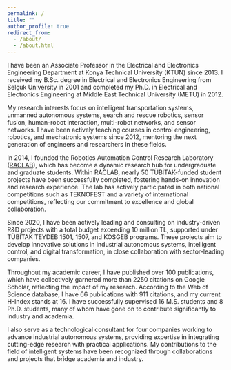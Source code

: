 ```yaml
---
permalink: /
title: ""
author_profile: true
redirect_from: 
  - /about/
  - /about.html
---
```



I have been an Associate Professor in the Electrical and Electronics Engineering Department at Konya Technical University (KTUN) since 2013. I received my B.Sc. degree in Electrical and Electronics Engineering from Selçuk University in 2001 and completed my Ph.D. in Electrical and Electronics Engineering at Middle East Technical University (METU) in 2012.

My research interests focus on intelligent transportation systems, unmanned autonomous systems, search and rescue robotics, sensor fusion, human-robot interaction, multi-robot networks, and sensor networks. I have been actively teaching courses in control engineering, robotics, and mechatronic systems since 2012, mentoring the next generation of engineers and researchers in these fields.

In 2014, I founded the Robotics Automation Control Research Laboratory (<a href="https://raclab.org/">RACLAB</a>), which has become a dynamic research hub for undergraduate and graduate students. Within RACLAB, nearly 50 TÜBİTAK-funded student projects have been successfully completed, fostering hands-on innovation and research experience. The lab has actively participated in both national competitions such as TEKNOFEST and a variety of international competitions, reflecting our commitment to excellence and global collaboration.

Since 2020, I have been actively leading and consulting on industry-driven R&D projects with a total budget exceeding 10 million TL, supported under TÜBİTAK TEYDEB 1501, 1507, and KOSGEB programs. These projects aim to develop innovative solutions in industrial autonomous systems, intelligent control, and digital transformation, in close collaboration with sector-leading companies.

Throughout my academic career, I have published over 100 publications, which have collectively garnered more than 2250 citations on Google Scholar, reflecting the impact of my research. According to the Web of Science database, I have 66 publications with 911 citations, and my current H-Index stands at 16. I have successfully supervised 16 M.S. students and 8 Ph.D. students, many of whom have gone on to contribute significantly to industry and academia.

I also serve as a technological consultant for four companies working to advance industrial autonomous systems, providing expertise in integrating cutting-edge research with practical applications. My contributions to the field of intelligent systems have been recognized through collaborations and projects that bridge academia and industry.
